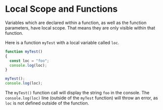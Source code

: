 # **Local Scope and Functions**

Variables which are declared within a function, as well as the function parameters, have local scope. That means they are only visible within that function.

Here is a function `myTest` with a local variable called `loc`.

```js
function myTest()
{
  const loc = "foo";
  console.log(loc);
}

myTest();
console.log(loc);
```

The `myTest()` function call will display the string `foo` in the console. The `console.log(loc)` line (outside of the `myTest` function) will throw an error, as `loc` is not defined outside of the function.